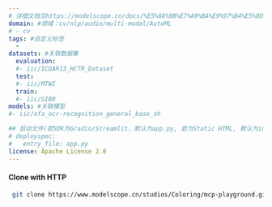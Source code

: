 ```yaml
---
# 详细文档见https://modelscope.cn/docs/%E5%88%9B%E7%A9%BA%E9%97%B4%E5%8D%A1%E7%89%87
domain: #领域：cv/nlp/audio/multi-modal/AutoML
# - cv
tags: #自定义标签
  -
datasets: #关联数据集
  evaluation:
  #- iic/ICDAR13_HCTR_Dataset
  test:
  #- iic/MTWI
  train:
  #- iic/SIBR
models: #关联模型
#- iic/ofa_ocr-recognition_general_base_zh

## 启动文件(若SDK为Gradio/Streamlit，默认为app.py, 若为Static HTML, 默认为index.html)
# deployspec:
#   entry_file: app.py
license: Apache License 2.0
---
```


#### Clone with HTTP

```bash
 git clone https://www.modelscope.cn/studios/Coloring/mcp-playground.git
```
